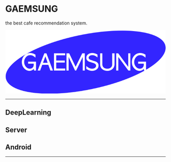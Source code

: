 # GAEMSUNG
the best cafe recommendation system.

![img](./img/thumbnail.png)
- - -
## DeepLearning

## Server

## Android
- - - 

